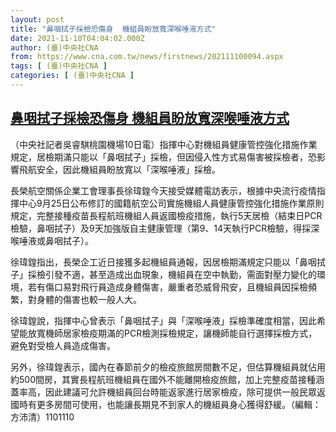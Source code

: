 ```yaml
---
layout: post
title: "鼻咽拭子採檢恐傷身  機組員盼放寬深喉唾液方式"
date: 2021-11-10T04:04:02.000Z
author: (臺)中央社CNA
from: https://www.cna.com.tw/news/firstnews/202111100094.aspx
tags: [ (臺)中央社CNA ]
categories: [ (臺)中央社CNA ]
---
```

<!--1636517042000-->
[鼻咽拭子採檢恐傷身  機組員盼放寬深喉唾液方式](https://www.cna.com.tw/news/firstnews/202111100094.aspx)
------

<div>
<div></div><div><p>（中央社記者吳睿騏桃園機場10日電）指揮中心對機組員健康管控強化措施作業規定，居檢期滿只能以「鼻咽拭子」採檢，但因侵入性方式易傷害被採檢者，恐影響飛航安全，因此機組員盼放寬以「深喉唾液」採檢。</p><p>長榮航空關係企業工會理事長徐瑋鍠今天接受媒體電訪表示，根據中央流行疫情指揮中心9月25日公布修訂的國籍航空公司實施機組人員健康管控強化措施作業原則規定，完整接種疫苗長程航班機組人員返國檢疫措施，執行5天居檢（結束日PCR檢驗，鼻咽拭子）及9天加強版自主健康管理（第9、14天執行PCR檢驗，得採深喉唾液或鼻咽拭子）。</p><p>徐瑋鍠指出，長榮企工近日接獲多起機組員通報，因居檢期滿規定只能以「鼻咽拭子」採檢引發不適，甚至造成出血現象，機組員在空中執勤，需面對壓力變化的環境，若有傷口易對飛行員造成身體傷害，嚴重者恐威脅飛安，且機組員因採檢頻繁，對身體的傷害也較一般人大。</p><p>徐瑋鍠說，指揮中心曾表示「鼻咽拭子」與「深喉唾液」採檢準確度相當，因此希望能放寬機師居家檢疫期滿的PCR檢測採檢規定，讓機師能自行選擇採檢方式，避免對受檢人員造成傷害。</p><p>另外，徐瑋鍠表示，國內在春節前夕的檢疫旅館房間數不足，但估算機組員就佔用約500間房，其實長程航班機組員在國外不能離開檢疫旅館，加上完整疫苗接種涵蓋率高，因此建議可允許機組員回台時能返家進行居家檢疫，除可提供一般民眾返國時有更多房間可使用，也能讓長期見不到家人的機組員身心獲得舒緩。（編輯：方沛清）1101110</p></div>
</div>

